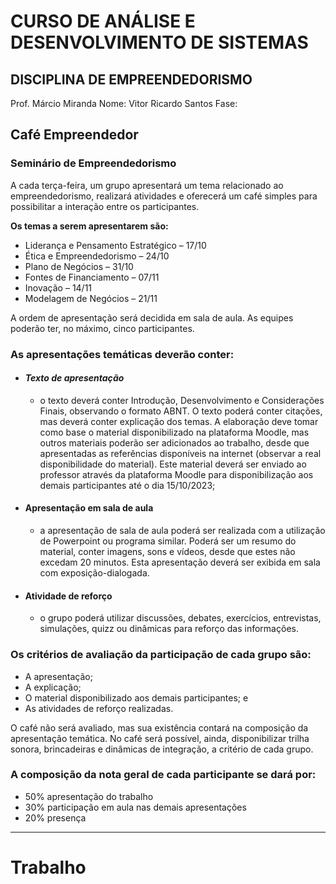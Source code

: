 # CURSO DE ANÁLISE E DESENVOLVIMENTO DE SISTEMAS
## DISCIPLINA DE EMPREENDEDORISMO

Prof. Márcio Miranda
Nome: Vitor Ricardo Santos
Fase:

## Café Empreendedor
### Seminário de Empreendedorismo
A cada terça-feira, um grupo apresentará um tema relacionado ao empreendedorismo, realizará atividades e oferecerá um café simples para possibilitar a interação entre os participantes.

**Os temas a serem apresentarem são:**
- Liderança e Pensamento Estratégico – 17/10
- Ética e Empreendedorismo – 24/10
- Plano de Negócios – 31/10
- Fontes de Financiamento – 07/11
- Inovação – 14/11
- Modelagem de Negócios – 21/11

A ordem de apresentação será decidida em sala de aula. As equipes poderão ter, no
máximo, cinco participantes.

### **As apresentações temáticas deverão conter:**
- #### _Texto de apresentação_
	- o texto deverá conter Introdução, Desenvolvimento e Considerações Finais, observando o formato ABNT. O texto poderá conter citações, mas deverá conter explicação dos temas. A elaboração deve tomar como base o material disponibilizado na plataforma Moodle, mas outros materiais poderão ser adicionados ao trabalho, desde que apresentadas as referências disponíveis na internet (observar a real disponibilidade do material). Este material deverá ser enviado ao professor através da plataforma Moodle para disponibilização aos demais participantes até o dia 15/10/2023;
- #### Apresentação em sala de aula
	- a apresentação de sala de aula poderá ser realizada com a utilização de Powerpoint ou programa similar. Poderá ser um resumo do material, conter imagens, sons e vídeos, desde que estes não excedam 20 minutos. Esta apresentação deverá ser exibida em sala com exposição-dialogada.
- #### Atividade de reforço
	- o grupo poderá utilizar discussões, debates, exercícios, entrevistas, simulações, quizz ou dinâmicas para reforço das informações.

### Os critérios de avaliação da participação de cada grupo são:
- A apresentação;
- A explicação;
- O material disponibilizado aos demais participantes; e
- As atividades de reforço realizadas.

O café não será avaliado, mas sua existência contará na composição da apresentação temática. No café será possível, ainda, disponibilizar trilha sonora, brincadeiras e dinâmicas de integração, a critério de cada grupo.

### A composição da nota geral de cada participante se dará por:
- 50% apresentação do trabalho
- 30% participação em aula nas demais apresentações
- 20% presença
---

# Trabalho

